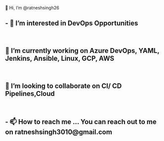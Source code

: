 <HTML>
<head> 👋 Hi, I’m @ratneshsingh26</head>
<h2>- 👀 I’m interested in DevOps Opportunities</h2>
  <br> 
<h2>🌱 I’m currently working on Azure DevOps, YAML, Jenkins, Ansible, Linux, GCP, AWS</h2>
<br>
  <h2> 💞️ I’m looking to collaborate on CI/ CD Pipelines,Cloud </h2> 
  <br>
<h2>- 📫 How to reach me ... You can reach out to me on ratneshsingh3010@gmail.com</h2>
</html>
<!---
ratneshsingh26/ratneshsingh26 is a ✨ special ✨ repository because its `README.md` (this file) appears on your GitHub profile.
You can click the Preview link to take a look at your changes.
--->
